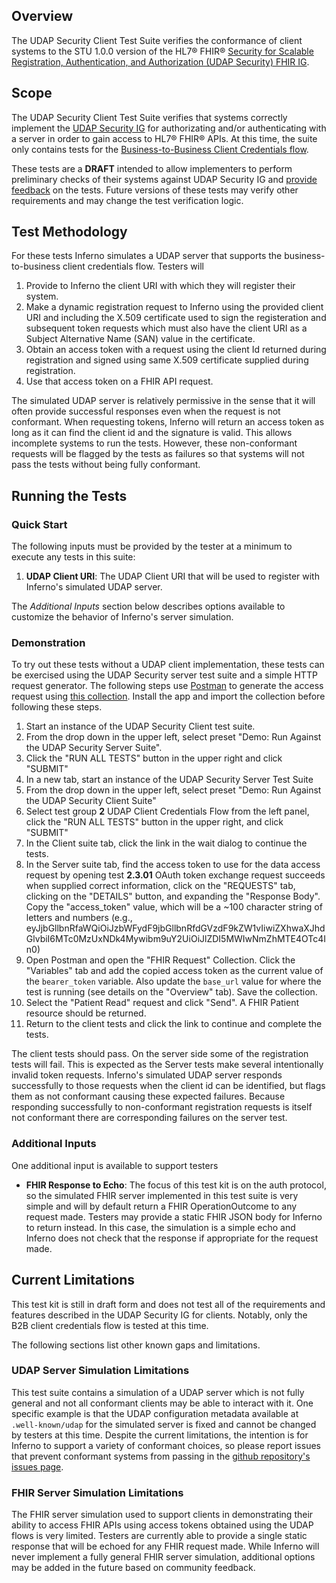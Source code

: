 ## Overview

The UDAP Security Client Test Suite verifies the conformance of
client systems to the STU 1.0.0 version of the HL7® FHIR®
[Security for Scalable Registration, Authentication, and Authorization (UDAP Security) FHIR IG](https://hl7.org/fhir/us/udap-security/STU1/).

## Scope

The UDAP Security Client Test Suite verifies that systems correctly implement
the [UDAP Security IG](https://hl7.org/fhir/us/udap-security/STU1/)
for authorizating and/or authenticating with a server in order to gain 
access to HL7® FHIR® APIs. At this time, the suite only contains tests for
the [Business-to-Business Client Credentials flow](https://hl7.org/fhir/us/udap-security/STU1/b2b.html).

These tests are a **DRAFT** intended to allow implementers to perform
preliminary checks of their systems against UDAP Security IG
and [provide feedback](https://github.com/inferno-framework/udap-security-test-kit/issues)
on the tests. Future versions of these tests may verify other
requirements and may change the test verification logic.

## Test Methodology

For these tests Inferno simulates a UDAP server that supports the business-to-business
client credentials flow. Testers will
1. Provide to Inferno the client URI with which they will register their system.
2. Make a dynamic registration request to Inferno using the provided client URI
   and including the X.509 certificate used to sign the registeration and subsequent
   token requests which must also have the client URI as a Subject Alternative Name (SAN)
   value in the certificate.
3. Obtain an access token with a request using the client Id returned during registration
   and signed using same X.509 certificate supplied during registration.
4. Use that access token on a FHIR API request.

The simulated UDAP server is relatively permissive in the sense that it will often
provide successful responses even when the request is not conformant. When
requesting tokens, Inferno will return an access token as long as it can find
the client id and the signature is valid. This allows incomplete systems to
run the tests. However, these non-conformant requests will be flagged by
the tests as failures so that systems will not pass the tests without being
fully conformant.

## Running the Tests

### Quick Start

The following inputs must be provided by the tester at a minimum to execute
any tests in this suite:
1. **UDAP Client URI**: The UDAP Client URI that will be used to register with
   Inferno's simulated UDAP server.

The *Additional Inputs* section below describes options available to customize
the behavior of Inferno's server simulation.

### Demonstration

To try out these tests without a UDAP client implementation, these tests can be exercised
using the UDAP Security server test suite and a simple HTTP request generator. The following
steps use [Postman](https://www.postman.com/) to generate the access request using 
[this collection](https://github.com/inferno-framework/udap-security-test-kit/blob/main/lib/udap_security_test_kit/docs/demo/FHIR%20Request.postman_collection.json).
Install the app and import the collection before following these steps.

1. Start an instance of the UDAP Security Client test suite.
2. From the drop down in the upper left, select preset "Demo: Run Against the UDAP Security Server Suite".
3. Click the "RUN ALL TESTS" button in the upper right and click "SUBMIT"
4. In a new tab, start an instance of the UDAP Security Server Test Suite
5. From the drop down in the upper left, select preset "Demo: Run Against the UDAP Security Client Suite"
6. Select test group **2** UDAP Client Credentials Flow from the left panel, click the "RUN ALL TESTS" button
   in the upper right, and click "SUBMIT"
7. In the Client suite tab, click the link in the wait dialog to continue the tests.
8. In the Server suite tab, find the access token to use for the data access request by opening
   test **2.3.01** OAuth token exchange request succeeds when supplied correct information, click
   on the "REQUESTS" tab, clicking on the "DETAILS" button, and expanding the "Response Body".
   Copy the "access_token" value, which will be a ~100 character string of letters and numbers (e.g., eyJjbGllbnRfaWQiOiJzbWFydF9jbGllbnRfdGVzdF9kZW1vIiwiZXhwaXJhdGlvbiI6MTc0MzUxNDk4Mywibm9uY2UiOiJlZDI5MWIwNmZhMTE4OTc4In0)
9. Open Postman and open the "FHIR Request" Collection. Click the "Variables" tab and add the
   copied access token as the current value of the `bearer_token` variable. Also update the
   `base_url` value for where the test is running (see details on the "Overview" tab).
   Save the collection.
10. Select the "Patient Read" request and click "Send". A FHIR Patient resource should be returned.
11. Return to the client tests and click the link to continue and complete the tests.

The client tests should pass. On the server side some of the registration tests will fail. This is
expected as the Server tests make several intentionally invalid token requests. Inferno's simulated UDAP
server responds successfully to those requests when the client id can be identified, but flags them as
not conformant causing these expected failures. Because responding successfully to non-conformant
registration requests is itself not conformant there are corresponding failures on the server test.

### Additional Inputs

One additional input is available to support testers 
- **FHIR Response to Echo**: The focus of this test kit is on the auth protocol, so the
  simulated FHIR server implemented in this test suite is very simple and will by default
  return a FHIR OperationOutcome to any request made. Testers may provide a static
  FHIR JSON body for Inferno to return instead. In this case, the simulation is a simple
  echo and Inferno does not check that the response if appropriate for the request made.

## Current Limitations

This test kit is still in draft form and does not test all of the requirements and features
described in the UDAP Security IG for clients. Notably, only the B2B client credentials flow
is tested at this time.

The following sections list other known gaps and limitations.

### UDAP Server Simulation Limitations

This test suite contains a simulation of a UDAP server which is not fully
general and not all conformant clients may be able to interact with it. One
specific example is that the UDAP configuration metadata available at
`.well-known/udap` for the simulated server is fixed and cannot be changed by
testers at this time. Despite the current limitations, the intention is for Inferno to
support a variety of conformant choices, so please report issues that prevent conformant
systems from passing in the [github repository's issues page](https://github.com/inferno-framework/udap-security-test-kit/issues/).

### FHIR Server Simulation Limitations

The FHIR server simulation used to support clients in demonstrating their ability to access
FHIR APIs using access tokens obtained using the UDAP flows is very limited. Testers are currently
able to provide a single static response that will be echoed for any FHIR request made. While
Inferno will never implement a fully general FHIR server simulation, additional options may be added
in the future based on community feedback.